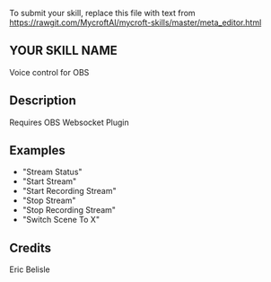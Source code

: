 To submit your skill, replace this file with text from
https://rawgit.com/MycroftAI/mycroft-skills/master/meta_editor.html


## YOUR SKILL NAME
Voice control for OBS

## Description
Requires OBS Websocket Plugin

## Examples
* "Stream Status"
* "Start Stream"
* "Start Recording Stream"
* "Stop Stream"
* "Stop Recording Stream"
* "Switch Scene To X"

## Credits
Eric Belisle 
